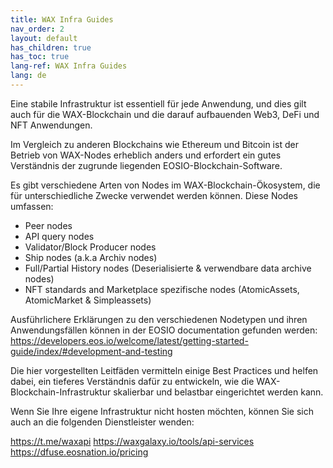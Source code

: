 ```yaml
---
title: WAX Infra Guides
nav_order: 2
layout: default
has_children: true
has_toc: true
lang-ref: WAX Infra Guides
lang: de
---
```


Eine stabile Infrastruktur ist essentiell für jede Anwendung, und dies gilt auch für die WAX-Blockchain und die darauf aufbauenden Web3, DeFi und NFT Anwendungen.

Im Vergleich zu anderen Blockchains wie Ethereum und Bitcoin ist der Betrieb von WAX-Nodes erheblich anders und erfordert ein gutes Verständnis der zugrunde liegenden EOSIO-Blockchain-Software.

Es gibt verschiedene Arten von Nodes im WAX-Blockchain-Ökosystem, die für unterschiedliche Zwecke verwendet werden können. Diese Nodes umfassen:

- Peer nodes
- API query nodes
- Validator/Block Producer nodes
- Ship nodes (a.k.a Archiv nodes)
- Full/Partial History nodes (Deserialisierte & verwendbare data archive nodes)
- NFT standards and Marketplace spezifische nodes (AtomicAssets, AtomicMarket & Simpleassets)


Ausführlichere Erklärungen zu den verschiedenen Nodetypen und ihren Anwendungsfällen können in der EOSIO documentation gefunden werden: https://developers.eos.io/welcome/latest/getting-started-guide/index/#development-and-testing

Die hier vorgestellten Leitfäden vermitteln einige Best Practices und helfen dabei, ein tieferes Verständnis dafür zu entwickeln, wie die WAX-Blockchain-Infrastruktur skalierbar und belastbar eingerichtet werden kann.

Wenn Sie Ihre eigene Infrastruktur nicht hosten möchten, können Sie sich auch an die folgenden Dienstleister wenden:

https://t.me/waxapi
https://waxgalaxy.io/tools/api-services
https://dfuse.eosnation.io/pricing
